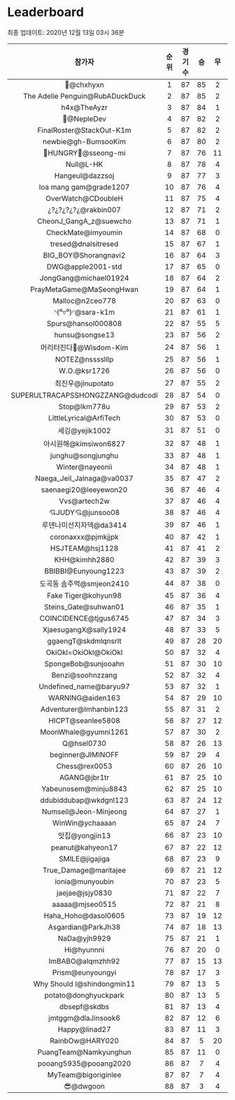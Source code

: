 # Leaderboard
최종 업데이트: 2020년 12월 13일 03시 36분




| 참가자 | 순위 | 경기수 | 승 | 무 | 패 | 승점 |
|:---:|:---:|:---:|:---:|:---:|:---:|:---:|
| 👑@chxhyxn | 1 | 87 | 85 | 2 | 0 | 257 |
| The Adelie Penguin@RubADuckDuck | 2 | 87 | 85 | 2 | 0 | 257 |
| h4x@TheAyzr | 3 | 87 | 84 | 1 | 2 | 253 |
| 🥈@NepleDev | 4 | 87 | 82 | 2 | 3 | 248 |
| FinalRoster@StackOut-K1m | 5 | 87 | 82 | 2 | 3 | 248 |
| newbie@gh-BumsooKim | 6 | 87 | 80 | 2 | 5 | 242 |
| 🍗HUNGRY🍗@sseong-mi | 7 | 87 | 76 | 11 | 0 | 239 |
| Null@L-HK | 8 | 87 | 78 | 4 | 5 | 238 |
| Hangeul@dazzsoj | 9 | 87 | 77 | 3 | 7 | 234 |
| loa mang gam@grade1207 | 10 | 87 | 76 | 4 | 7 | 232 |
| OverWatch@CDoubleH | 11 | 87 | 75 | 4 | 8 | 229 |
| ¿?¿?¿?¿?¿@rakbin007 | 12 | 87 | 71 | 2 | 14 | 215 |
| CheonJ_GangA_z@suewcho | 13 | 87 | 71 | 1 | 15 | 214 |
| CheckMate@imyoumin | 14 | 87 | 68 | 0 | 19 | 204 |
| tresed@dnalsitresed | 15 | 87 | 67 | 1 | 19 | 202 |
| BIG_BOY@Shorangnavi2 | 16 | 87 | 64 | 3 | 20 | 195 |
| DWG@apple2001-std | 17 | 87 | 65 | 0 | 22 | 195 |
| JongGang@michael01924 | 18 | 87 | 64 | 2 | 21 | 194 |
| PrayMetaGame@MaSeongHwan | 19 | 87 | 64 | 1 | 22 | 193 |
| Malloc@n2ceo778 | 20 | 87 | 63 | 0 | 24 | 189 |
| ◝(⁰▿⁰)◜@sara-k1m | 21 | 87 | 61 | 1 | 25 | 184 |
| Spurs@hansol000808 | 22 | 87 | 55 | 5 | 27 | 170 |
| hunsu@songse13 | 23 | 87 | 56 | 2 | 29 | 170 |
| 머리터진다🤯@Wisdom-Kim | 24 | 87 | 56 | 1 | 30 | 169 |
| NOTEZ@nsssslllp | 25 | 87 | 56 | 1 | 30 | 169 |
| W.O.@ksr1726 | 26 | 87 | 56 | 0 | 31 | 168 |
| 최진우@jinupotato | 27 | 87 | 55 | 2 | 30 | 167 |
| SUPERULTRACAPSSHONGZZANG@dudcodi | 28 | 87 | 54 | 0 | 33 | 162 |
| Stop@lkm778u | 29 | 87 | 53 | 2 | 32 | 161 |
| LittleLyrical@ArfiTech | 30 | 87 | 53 | 0 | 34 | 159 |
| 세깅@yejik1002 | 31 | 87 | 51 | 0 | 36 | 153 |
| 아시원해@kimsiwon6827 | 32 | 87 | 48 | 1 | 38 | 145 |
| junghu@songjunghu | 33 | 87 | 48 | 1 | 38 | 145 |
| Winter@nayeonii | 34 | 87 | 48 | 1 | 38 | 145 |
| Naega_Jeil_Jalnaga@va0037 | 35 | 87 | 47 | 2 | 38 | 143 |
| saenaegi20@leeyewon20 | 36 | 87 | 46 | 4 | 37 | 142 |
| Vvs@artech2w | 37 | 87 | 46 | 4 | 37 | 142 |
| 💘JUDY💘@junsoo08 | 38 | 87 | 46 | 4 | 37 | 142 |
| 루덴나미선지자덱@da3414 | 39 | 87 | 46 | 1 | 40 | 139 |
| coronaxxx@pjmkjjpk | 40 | 87 | 42 | 1 | 44 | 127 |
| HSJTEAM@hsj1128 | 41 | 87 | 41 | 2 | 44 | 125 |
| KHH@kimhh2880 | 42 | 87 | 39 | 3 | 45 | 120 |
| BBIBBI@Eunyoung1223 | 43 | 87 | 39 | 2 | 46 | 119 |
| 도곡동 솜주먹@smjeon2410 | 44 | 87 | 38 | 0 | 49 | 114 |
| Fake Tiger@kohyun98 | 45 | 87 | 36 | 4 | 47 | 112 |
| Steins_Gate@suhwan01 | 46 | 87 | 35 | 1 | 51 | 106 |
| COINCIDENCE@tjgus6745 | 47 | 87 | 34 | 3 | 50 | 105 |
| XjaesugangX@sally1924 | 48 | 87 | 33 | 5 | 49 | 104 |
| ggaengT@skdmlqnsrlt | 49 | 87 | 28 | 20 | 39 | 104 |
| OkiOkl=OkiOkl@OkiOkl | 50 | 87 | 32 | 4 | 51 | 100 |
| SpongeBob@sunjooahn | 51 | 87 | 30 | 10 | 47 | 100 |
| Benzi@soohnzzang | 52 | 87 | 32 | 4 | 51 | 100 |
| Undefined_name@baryu97 | 53 | 87 | 32 | 1 | 54 | 97 |
| WARNING@aiden163 | 54 | 87 | 29 | 10 | 48 | 97 |
| Adventurer@Imhanbin123 | 55 | 87 | 31 | 2 | 54 | 95 |
| HICPT@seanlee5808 | 56 | 87 | 27 | 12 | 48 | 93 |
| MoonWhale@gyumni1261 | 57 | 87 | 30 | 2 | 55 | 92 |
| Q@hsel0730 | 58 | 87 | 26 | 13 | 48 | 91 |
| beginner@JIMINOFF | 59 | 87 | 29 | 4 | 54 | 91 |
| Chess@rex0053 | 60 | 87 | 26 | 10 | 51 | 88 |
| AGANG@jbr1tr | 61 | 87 | 25 | 10 | 52 | 85 |
| Yabeunosem@minju8843 | 62 | 87 | 25 | 10 | 52 | 85 |
| ddubiddubap@wkdgnl123 | 63 | 87 | 24 | 12 | 51 | 84 |
| Numseil@Jeon-Minjeong | 64 | 87 | 27 | 1 | 59 | 82 |
| WinWin@ychaaaan | 65 | 87 | 24 | 7 | 56 | 79 |
| 맛집@yongjin13 | 66 | 87 | 23 | 10 | 54 | 79 |
| peanut@kahyeon17 | 67 | 87 | 22 | 12 | 53 | 78 |
| SMILE@jigajiga | 68 | 87 | 23 | 9 | 55 | 78 |
| True_Damage@maritajee | 69 | 87 | 21 | 12 | 54 | 75 |
| ionia@munyoubin | 70 | 87 | 23 | 5 | 59 | 74 |
| jaejae@jsjy0830 | 71 | 87 | 22 | 7 | 58 | 73 |
| aaaaa@mjseo0515 | 72 | 87 | 21 | 8 | 58 | 71 |
| Haha_Hoho@dasol0605 | 73 | 87 | 19 | 12 | 56 | 69 |
| Asgardian@ParkJh38 | 74 | 87 | 18 | 13 | 56 | 67 |
| NaDa@yjh9929 | 75 | 87 | 21 | 1 | 65 | 64 |
| Hi@hyunnni | 76 | 87 | 20 | 0 | 67 | 60 |
| ImBABO@alqmzhh92 | 77 | 87 | 15 | 13 | 59 | 58 |
| Prism@eunyoungyi | 78 | 87 | 17 | 3 | 67 | 54 |
| Why Should I@shindongmin11 | 79 | 87 | 13 | 5 | 69 | 44 |
| potato@donghyuckpark | 80 | 87 | 13 | 5 | 69 | 44 |
| dbsepf@skdbs | 81 | 87 | 13 | 4 | 70 | 43 |
| jmtggm@dlaJinsook6 | 82 | 87 | 12 | 6 | 69 | 42 |
| Happy@linad27 | 83 | 87 | 11 | 3 | 73 | 36 |
| RainbOw@HARY020 | 84 | 87 | 5 | 20 | 62 | 35 |
| PuangTeam@Namkyunghun | 85 | 87 | 11 | 0 | 76 | 33 |
| pooang5935@pooang2020 | 86 | 87 | 7 | 4 | 76 | 25 |
| MyTeam@bigoriginlee | 87 | 87 | 7 | 4 | 76 | 25 |
| 😎@dwgoon | 88 | 87 | 3 | 4 | 80 | 13 |